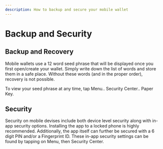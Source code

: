 ```yaml
---
description: How to backup and secure your mobile wallet
---
```


# Backup and Security

## Backup and Recovery

Mobile wallets use a 12 word seed phrase that will be displayed once you first open/create your wallet. Simply write down the list of words and store them in a safe place. Without these words \(and in the proper order\), recovery is not possible. 

To view your seed phrase at any time, tap Menu.. Security Center.. Paper Key.

## Security

Security on mobile devises include both device level security along with in-app security options. Installing the app to a locked phone is highly recommended. Additionally, the app itself can further be secured with a 6 digit PIN and/or a Fingerprint ID. These in-app security settings can be found by tapping on Menu, then Security Center.

